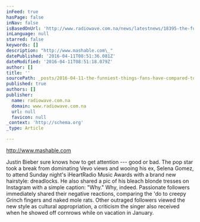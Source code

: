 ```yaml
---
inFeed: true
hasPage: false
inNav: false
isBasedOnUrl: 'http://www.radiowave.com.na/news/latestnews/18395-the-funniest-things-fans-have-compared-to-justin-bieber-s-dread-ful-new-hairdo'
inLanguage: null
starred: false
keywords: []
description: "http://www.mashable.com\_"
datePublished: '2016-04-11T08:51:36.081Z'
dateModified: '2016-04-11T08:51:18.079Z'
author: []
title: ''
sourcePath: _posts/2016-04-11-the-funniest-things-fans-have-compared-to-justin-biebers-dr.md
published: true
authors: []
publisher:
  name: radiowave.com.na
  domain: www.radiowave.com.na
  url: null
  favicon: null
_context: 'http://schema.org'
_type: Article

---
```

http://www.mashable.com 

Justin Bieber sure knows how to get attention --- good or bad. The pop star took a break from dominating Vevo views and wooing his ex, Selena Gomez, to attend Sunday night's iHeartRadio Music Awards with a brand new hairstyle: dreadlocks. He also shared a pic of his bleach blonde tresses on Instagram with a simple caption: "Why." Why, indeed. Passionate followers immediately shared their negative reactions, comparing the 'do to creepy Grinch fingers and naked mole rats. Other outraged followers viewed the new style as cultural appropriation, a criticism the singer also received when he showed off cornrows while on vacation in January.